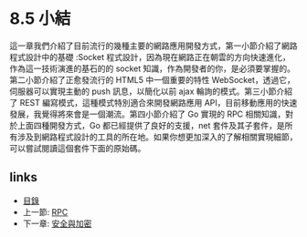 # 8.5 小結

這一章我們介紹了目前流行的幾種主要的網路應用開發方式，第一小節介紹了網路程式設計中的基礎 :Socket 程式設計，因為現在網路正在朝雲的方向快速進化，作為這一技術演進的基石的的 socket 知識，作為開發者的你，是必須要掌握的。第二小節介紹了正愈發流行的 HTML5 中一個重要的特性 WebSocket，透過它，伺服器可以實現主動的 push 訊息，以簡化以前 ajax 輪詢的模式。第三小節介紹了 REST 編寫模式，這種模式特別適合來開發網路應用 API，目前移動應用的快速發展，我覺得將來會是一個潮流。第四小節介紹了 Go 實現的 RPC 相關知識，對於上面四種開發方式，Go 都已經提供了良好的支援，net 套件及其子套件，是所有涉及到網路程式設計的工具的所在地。如果你想更加深入的了解相關實現細節，可以嘗試閱讀這個套件下面的原始碼。

## links

* [目錄](preface.md)
* 上一節: [RPC](08.4.md)
* 下一章: [安全與加密](09.0.md)
